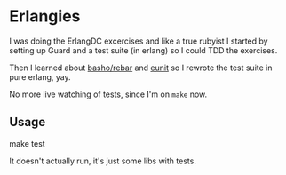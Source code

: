 # Erlangies
I was doing the ErlangDC excercises and like a true rubyist I started by setting up Guard and a test suite (in erlang) so I could TDD the exercises.

Then I learned about [basho/rebar](http://github.com/basho/rebar) and [eunit](http://www.erlang.org/doc/apps/eunit/chapter.html) so I rewrote the test suite in pure erlang, yay.

No more live watching of tests, since I'm on `make` now.

## Usage

  make test

It doesn't actually run, it's just some libs with tests.
